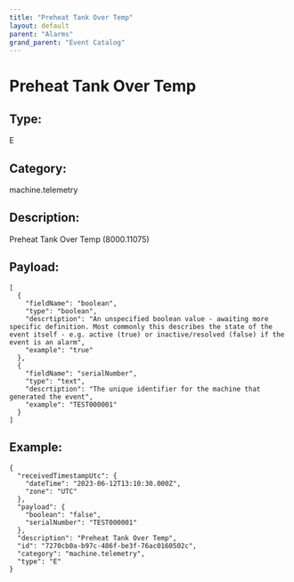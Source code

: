 ```yaml
---
title: "Preheat Tank Over Temp"
layout: default
parent: "Alarms"
grand_parent: "Event Catalog"
---
```


# Preheat Tank Over Temp

## Type:

E

## Category:

machine.telemetry

## Description: 

Preheat Tank Over Temp (8000.11075)

## Payload:

```
[
  {
    "fieldName": "boolean",
    "type": "boolean",
    "descrtiption": "An unspecified boolean value - awaiting more specific definition. Most commonly this describes the state of the event itself - e.g. active (true) or inactive/resolved (false) if the event is an alarm",
    "example": "true"
  },
  {
    "fieldName": "serialNumber",
    "type": "text",
    "descrtiption": "The unique identifier for the machine that generated the event",
    "example": "TEST000001"
  }
]
```

## Example:

```
{
  "receivedTimestampUtc": {
    "dateTime": "2023-06-12T13:10:30.000Z",
    "zone": "UTC"
  },
  "payload": {
    "boolean": "false",
    "serialNumber": "TEST000001"
  },
  "description": "Preheat Tank Over Temp",
  "id": "7270cb0a-b97c-486f-be3f-76ac0160502c",
  "category": "machine.telemetry",
  "type": "E"
}
```
